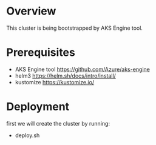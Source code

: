 # Overview  

This cluster is being bootstrapped by AKS Engine tool.

# Prerequisites 

- AKS Engine tool https://github.com/Azure/aks-engine
- helm3 https://helm.sh/docs/intro/install/
- kustomize https://kustomize.io/ 

# Deployment
first we will create the cluster by running:
- deploy.sh